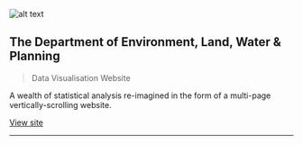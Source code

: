 ![alt text](/img/projects/delwp-vwa.png "Department of Environment, Land, Water & Planning Visualising Water Accounts website")

## The Department of Environment, Land, Water & Planning

> Data Visualisation Website

A wealth of statistical analysis re-imagined in the form of a multi-page vertically-scrolling website.

[View site](https://howmuch.water.vic.gov.au/)

----------